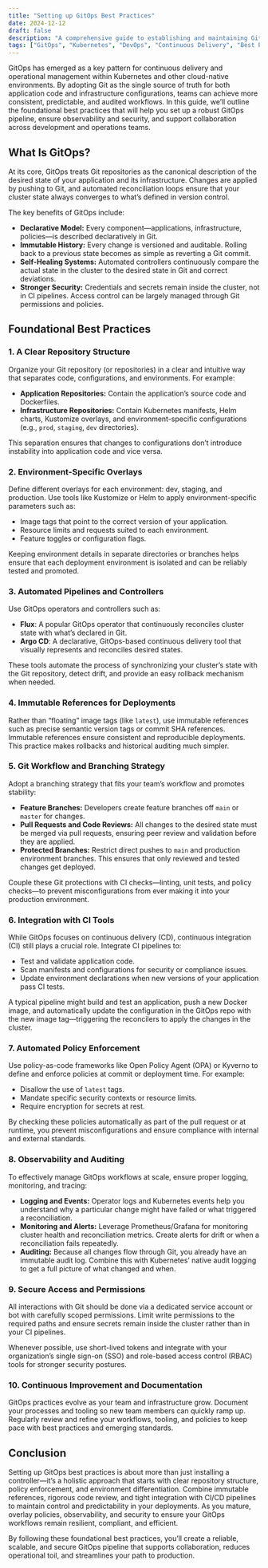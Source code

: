 ```yaml
---
title: "Setting up GitOps Best Practices"
date: 2024-12-12
draft: false
description: "A comprehensive guide to establishing and maintaining GitOps best practices for a reliable, scalable, and secure cloud-native delivery workflow."
tags: ["GitOps", "Kubernetes", "DevOps", "Continuous Delivery", "Best Practices"]
---
```


GitOps has emerged as a key pattern for continuous delivery and operational management within Kubernetes and other cloud-native environments. By adopting Git as the single source of truth for both application code and infrastructure configurations, teams can achieve more consistent, predictable, and audited workflows. In this guide, we’ll outline the foundational best practices that will help you set up a robust GitOps pipeline, ensure observability and security, and support collaboration across development and operations teams.

## What Is GitOps?

At its core, GitOps treats Git repositories as the canonical description of the desired state of your application and its infrastructure. Changes are applied by pushing to Git, and automated reconciliation loops ensure that your cluster state always converges to what’s defined in version control.

The key benefits of GitOps include:

- **Declarative Model:** Every component—applications, infrastructure, policies—is described declaratively in Git.
- **Immutable History:** Every change is versioned and auditable. Rolling back to a previous state becomes as simple as reverting a Git commit.
- **Self-Healing Systems:** Automated controllers continuously compare the actual state in the cluster to the desired state in Git and correct deviations.
- **Stronger Security:** Credentials and secrets remain inside the cluster, not in CI pipelines. Access control can be largely managed through Git permissions and policies.

## Foundational Best Practices

### 1. A Clear Repository Structure

Organize your Git repository (or repositories) in a clear and intuitive way that separates code, configurations, and environments. For example:

- **Application Repositories:** Contain the application’s source code and Dockerfiles.
- **Infrastructure Repositories:** Contain Kubernetes manifests, Helm charts, Kustomize overlays, and environment-specific configurations (e.g., `prod`, `staging`, `dev` directories).

This separation ensures that changes to configurations don’t introduce instability into application code and vice versa.

### 2. Environment-Specific Overlays

Define different overlays for each environment: dev, staging, and production. Use tools like Kustomize or Helm to apply environment-specific parameters such as:

- Image tags that point to the correct version of your application.
- Resource limits and requests suited to each environment.
- Feature toggles or configuration flags.

Keeping environment details in separate directories or branches helps ensure that each deployment environment is isolated and can be reliably tested and promoted.

### 3. Automated Pipelines and Controllers

Use GitOps operators and controllers such as:

- **Flux**: A popular GitOps operator that continuously reconciles cluster state with what’s declared in Git.
- **Argo CD**: A declarative, GitOps-based continuous delivery tool that visually represents and reconciles desired states.

These tools automate the process of synchronizing your cluster’s state with the Git repository, detect drift, and provide an easy rollback mechanism when needed.

### 4. Immutable References for Deployments

Rather than “floating” image tags (like `latest`), use immutable references such as precise semantic version tags or commit SHA references. Immutable references ensure consistent and reproducible deployments. This practice makes rollbacks and historical auditing much simpler.

### 5. Git Workflow and Branching Strategy

Adopt a branching strategy that fits your team’s workflow and promotes stability:

- **Feature Branches:** Developers create feature branches off `main` or `master` for changes.
- **Pull Requests and Code Reviews:** All changes to the desired state must be merged via pull requests, ensuring peer review and validation before they are applied.
- **Protected Branches:** Restrict direct pushes to `main` and production environment branches. This ensures that only reviewed and tested changes get deployed.

Couple these Git protections with CI checks—linting, unit tests, and policy checks—to prevent misconfigurations from ever making it into your production environment.

### 6. Integration with CI Tools

While GitOps focuses on continuous delivery (CD), continuous integration (CI) still plays a crucial role. Integrate CI pipelines to:

- Test and validate application code.
- Scan manifests and configurations for security or compliance issues.
- Update environment declarations when new versions of your application pass CI tests.

A typical pipeline might build and test an application, push a new Docker image, and automatically update the configuration in the GitOps repo with the new image tag—triggering the reconcilers to apply the changes in the cluster.

### 7. Automated Policy Enforcement

Use policy-as-code frameworks like Open Policy Agent (OPA) or Kyverno to define and enforce policies at commit or deployment time. For example:

- Disallow the use of `latest` tags.
- Mandate specific security contexts or resource limits.
- Require encryption for secrets at rest.

By checking these policies automatically as part of the pull request or at runtime, you prevent misconfigurations and ensure compliance with internal and external standards.

### 8. Observability and Auditing

To effectively manage GitOps workflows at scale, ensure proper logging, monitoring, and tracing:

- **Logging and Events:** Operator logs and Kubernetes events help you understand why a particular change might have failed or what triggered a reconciliation.
- **Monitoring and Alerts:** Leverage Prometheus/Grafana for monitoring cluster health and reconciliation metrics. Create alerts for drift or when a reconciliation fails repeatedly.
- **Auditing:** Because all changes flow through Git, you already have an immutable audit log. Combine this with Kubernetes’ native audit logging to get a full picture of what changed and when.

### 9. Secure Access and Permissions

All interactions with Git should be done via a dedicated service account or bot with carefully scoped permissions. Limit write permissions to the required paths and ensure secrets remain inside the cluster rather than in your CI pipelines.

Whenever possible, use short-lived tokens and integrate with your organization’s single sign-on (SSO) and role-based access control (RBAC) tools for stronger security postures.

### 10. Continuous Improvement and Documentation

GitOps practices evolve as your team and infrastructure grow. Document your processes and tooling so new team members can quickly ramp up. Regularly review and refine your workflows, tooling, and policies to keep pace with best practices and emerging standards.

## Conclusion

Setting up GitOps best practices is about more than just installing a controller—it’s a holistic approach that starts with clear repository structure, policy enforcement, and environment differentiation. Combine immutable references, rigorous code review, and tight integration with CI/CD pipelines to maintain control and predictability in your deployments. As you mature, overlay policies, observability, and security to ensure your GitOps workflows remain resilient, compliant, and efficient.

By following these foundational best practices, you’ll create a reliable, scalable, and secure GitOps pipeline that supports collaboration, reduces operational toil, and streamlines your path to production.
